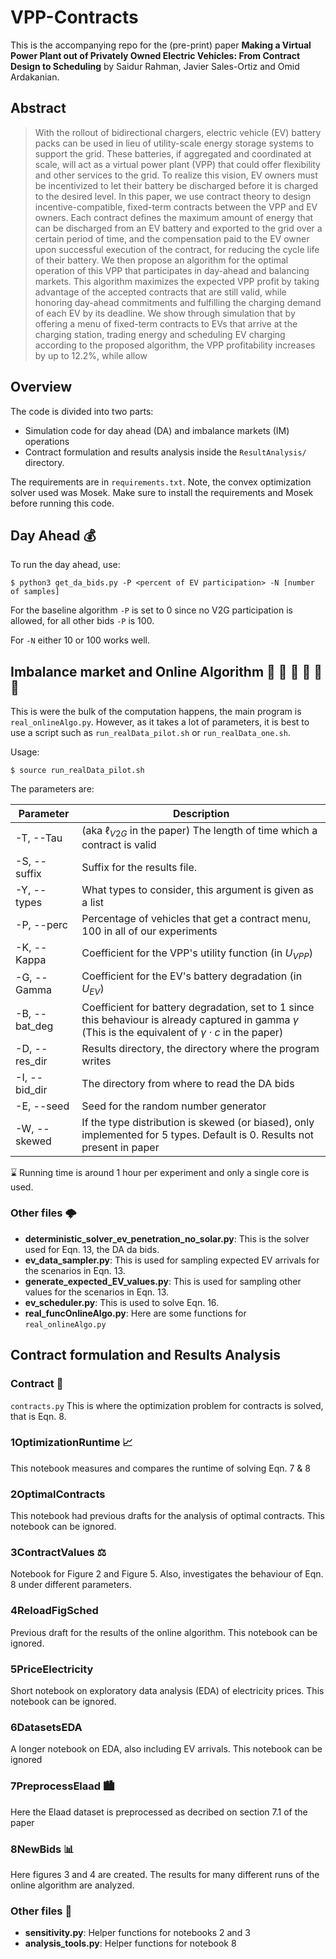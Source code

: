 # VPP-Contracts

This is the accompanying repo for the (pre-print) paper **Making a Virtual Power Plant out of Privately Owned Electric Vehicles: From Contract Design to Scheduling** by Saidur Rahman, Javier Sales-Ortiz and Omid Ardakanian.

## Abstract
> With the rollout of bidirectional chargers, electric vehicle (EV) battery packs can be used in lieu of utility-scale energy storage systems to support the grid. These batteries, if aggregated and coordinated at scale, will act as a virtual power plant (VPP) that could offer flexibility and other services to the grid. To realize this vision, EV owners must be incentivized to let their battery be discharged before it is charged to the desired level. In this paper, we use contract theory to design incentive-compatible, fixed-term contracts between the VPP and EV owners. Each contract defines the maximum amount of energy that can be discharged from an EV battery and exported to the grid over a certain period of time, and the compensation paid to the EV owner upon successful execution of the contract, for reducing the cycle life of their battery. We then propose an algorithm for the optimal operation of this VPP that participates in day-ahead and balancing markets. This algorithm maximizes the expected VPP profit by taking advantage of the accepted contracts that are still valid, while honoring day-ahead commitments and fulfilling the charging demand of each EV by its deadline. We show through simulation that by offering a menu of fixed-term contracts to EVs that arrive at the charging station, trading energy and scheduling EV charging according to the proposed algorithm, the VPP profitability increases by up to 12.2%, while allow

## Overview

The code is divided into two parts:
* Simulation code for day ahead (DA) and imbalance markets (IM) operations
* Contract formulation and results analysis inside the `ResultAnalysis/` directory.

The requirements are in `requirements.txt`. Note, the convex optimization solver used was Mosek. Make sure to install the requirements and Mosek before running this code.

## Day Ahead :moneybag:
To run the day ahead, use: 

`$ python3 get_da_bids.py -P <percent of EV participation> -N [number of samples]`

For the baseline algorithm `-P` is set to 0 since no V2G participation is allowed, for all other bids `-P` is 100.

For `-N` either 10 or 100 works well.

## Imbalance market and Online Algorithm :red_car: :red_car: :red_car: :red_car: :red_car: :red_car:
This is were the bulk of the computation happens, the main program is `real_onlineAlgo.py`. However, as it takes a lot of parameters, it is best to use a script such as `run_realData_pilot.sh` or `run_realData_one.sh`.

Usage: 

`$ source run_realData_pilot.sh`

The parameters are:

| Parameter     | Description |
|---------------|-------------|
| -T, --Tau     | (aka $\ell_{V2G}$ in the paper) The length of time which a contract is valid |
| -S, --suffix  | Suffix for the results file. | 
| -Y, --types   | What types to consider, this argument is given as a list |
| -P, --perc    | Percentage of vehicles that get a contract menu, 100 in all of our experiments |
| -K, --Kappa   | Coefficient for the VPP's utility function (in $U_{VPP}$) | 
| -G, --Gamma   | Coefficient for the EV's battery degradation (in $U_{EV}$) | 
| -B, --bat_deg | Coefficient for battery degradation, set to 1 since this behaviour is already captured in gamma $\gamma$ (This is the equivalent of $\gamma \cdot c$ in the paper) | 
| -D, --res_dir | Results directory, the directory where the program writes |
| -I, --bid_dir | The directory from where to read the DA bids |
| -E, --seed    | Seed for the random number generator |
|-W, --skewed   | If the type distribution is skewed (or biased), only implemented for 5 types. Default is 0. Results not present in paper |

:hourglass: Running time is around 1 hour per experiment and only a single core is used.

### Other files :cloud_with_lightning:
* **deterministic_solver_ev_penetration_no_solar.py**: This is the solver used for Eqn. 13, the DA da bids.
* **ev_data_sampler.py**: This is used for sampling expected EV arrivals for the scenarios in Eqn. 13.
* **generate_expected_EV_values.py**: This is used for sampling other values for the scenarios in Eqn. 13.
* **ev_scheduler.py**: This is used to solve Eqn. 16.
* **real_funcOnlineAlgo.py**: Here are some functions for `real_onlineAlgo.py`

## Contract formulation and Results Analysis

### Contract :handshake:
`contracts.py` This is where the optimization problem for contracts is solved, that is Eqn. 8. 

### 1OptimizationRuntime :chart_with_upwards_trend:
This notebook measures and compares the runtime of solving Eqn. 7 & 8

### 2OptimalContracts
This notebook had previous drafts for the analysis of optimal contracts. This notebook can be ignored.

### 3ContractValues :balance_scale:
Notebook for Figure 2 and Figure 5. Also, investigates the behaviour of Eqn. 8 under different parameters. 

### 4ReloadFigSched
Previous draft for the results of the online algorithm. This notebook can be ignored.

### 5PriceElectricity
Short notebook on exploratory data analysis (EDA) of electricity prices. This notebook can be ignored.

### 6DatasetsEDA
A longer notebook on EDA, also including EV arrivals. This notebook can be ignored

### 7PreprocessElaad :cityscape:
Here the Elaad dataset is preprocessed as decribed on section 7.1 of the paper

### 8NewBids :bar_chart:
Here figures 3 and 4 are created. The results for many different runs of the online algorithm are analyzed. 


### Other files :owl:
* **sensitivity.py**: Helper functions for notebooks 2 and 3
* **analysis_tools.py**: Helper functions for notebook 8

